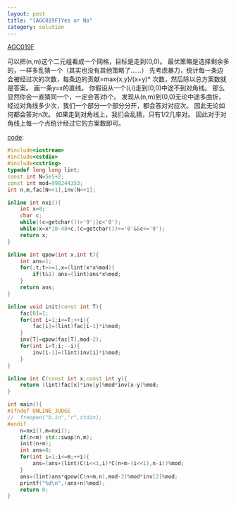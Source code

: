 ```yaml
---
layout: post
title: "[AGC019F]Yes or No"
category: solution
---
```


[AGC019F](https://agc019.contest.atcoder.jp/tasks/agc019_f)

可以把(n,m)这个二元组看成一个网格，目标是走到(0,0)。
最优策略是选择剩余多的，一样多乱猜一个（其实也没有其他策略了……）
先考虑暴力，统计每一条边会被经过次的次数，每条边的贡献=max{x,y}/(x+y)* 次数，然后除以总方案数就是答案。
画一条y=x的直线。
你假设从一个(i,i)走到(0,0)中途不到对角线。 
那么显然你会一直猜同一个，一定会答对i个。 
发现从(n,m)到(0,0)无论中途多曲折，经过对角线多少次，我们一个部分一个部分分开，都会答对对应次。 
因此无论如何都会答对n次。 
如果走到对角线上，我们会乱猜，只有1/2几率对。 
因此对于对角线上每一个点统计经过它的方案数即可。 

[code](https://github.com/syniox/Online_Judge_solutions/blob/master/AtCoder/AGC019F.cpp):
```cpp
#include<iostream>
#include<cstdio>
#include<cstring>
typedef long long lint;
const int N=5e5+2;
const int mod=998244353;
int n,m,fac[N<<1],inv[N<<1];

inline int nxi(){
	int x=0;
	char c;
	while((c=getchar())>'9'||c<'0');
	while(x=x*10-48+c,(c=getchar())>='0'&&c<='9');
	return x;
}

inline int qpow(int x,int t){
	int ans=1;
	for(;t;t>>=1,x=(lint)x*x%mod){
		if(t&1) ans=(lint)ans*x%mod;
	}
	return ans;
}

inline void init(const int T){
	fac[0]=1;
	for(int i=1;i<=T;++i){
		fac[i]=(lint)fac[i-1]*i%mod;
	}
	inv[T]=qpow(fac[T],mod-2);
	for(int i=T;i;--i){
		inv[i-1]=(lint)inv[i]*i%mod;
	}
}

inline int C(const int x,const int y){
	return (lint)fac[x]*inv[y]%mod*inv[x-y]%mod;
}

int main(){
#ifndef ONLINE_JUDGE
//	freopen("b.in","r",stdin);
#endif
	n=nxi(),m=nxi();
	if(n<m) std::swap(n,m);
	init(n+m);
	int ans=0;
	for(int i=1;i<=m;++i){
		ans=(ans+(lint)C(i<<1,i)*C(n+m-(i<<1),n-i))%mod;
	}
	ans=(lint)ans*qpow(C(n+m,n),mod-2)%mod*inv[2]%mod;
	printf("%d\n",(ans+n)%mod);
	return 0;
}
```